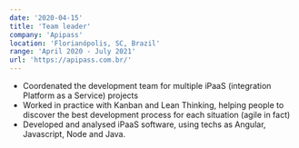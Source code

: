 ```yaml
---
date: '2020-04-15'
title: 'Team leader'
company: 'Apipass'
location: 'Florianópolis, SC, Brazil'
range: 'April 2020 - July 2021'
url: 'https://apipass.com.br/'
---
```


- Coordenated the development team for multiple iPaaS (integration Platform as a Service) projects
- Worked in practice with Kanban and Lean Thinking, helping people to discover the best development process for each situation (agile in fact)
- Developed and analysed iPaaS software, using techs as Angular, Javascript, Node and Java.
